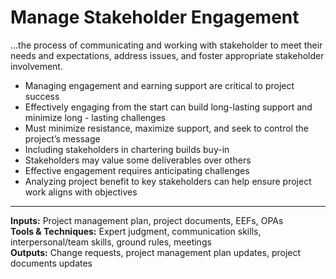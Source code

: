 # Manage Stakeholder Engagement 

…the process of communicating and working with stakeholder to meet their needs and expectations, address issues, and foster appropriate stakeholder involvement. 

- Managing engagement and earning support are critical to project success 
- Effectively engaging from the start can build long-lasting support and minimize long - lasting challenges 
- Must minimize resistance, maximize support, and seek to control the project’s message 
- Including stakeholders in chartering builds buy-in 
- Stakeholders may value some deliverables over others 
- Effective engagement requires anticipating challenges 
- Analyzing project benefit to key stakeholders can help ensure project work aligns with objectives 

---

**Inputs:** Project management plan, project documents, EEFs, OPAs    
**Tools & Techniques:** Expert judgment, communication skills, interpersonal/team skills, ground rules, meetings    
**Outputs:** Change requests, project management plan updates, project documents updates    